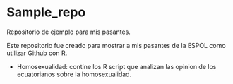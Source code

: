 # Sample_repo
Repositorio de ejemplo para mis pasantes.

Este repositorio fue creado para mostrar a mis pasantes de la ESPOL como utilizar Github con R.

* Homosexualidad: contine los R script que analizan las opinion de los ecuatorianos sobre la homosexualidad.
